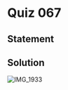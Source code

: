 # Quiz 067
## Statement

## Solution
![IMG_1933](https://user-images.githubusercontent.com/111758436/236390339-22fabfb5-26a5-4b0f-b2fd-ef12c430dbf7.JPG)
